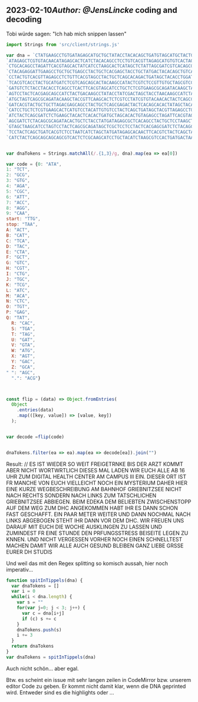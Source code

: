 ## 2023-02-10*Author: @JensLincke* coding and decoding

Tobi würde sagen: "Ich hab mich snippen lassen"


```javascript
import Strings from 'src/client/strings.js'

var dna = `CTATGAAGCCTGTGATAGAGCATGCTGCTATACCTACACAGCTGATGTAGCATGCTACTGTAGAGCGCTCACCTACTGGTCCTATAGCACCTCTCGCTAAGCCATCTGTGAAGCTACCTACACAGCACTCACGC`+
`ATAGAGCTCGTGTACAACATAGAGCACTCATCTACACAGCCTCCTGTCACGTTAGAGCATGTGTCACTAGATGCACTAGATCCTGTCACGTAGCAGCAGCAGCTACCTGCTATGACTATGAAGCACAACTATCAGCATCACTTACCTACTCAGCATG`+
`CTGCACAGCCTAGATTCACGTAGCACTATCATCCTAAGCACTCATAGCTCTATTAGCGATCGTCACAGCGCAGATACAAGCTACCTGGTCCTGTAGACTATCAGCCGTCTAACTATCTAGCGTAGCTCACTACTCTAGCTACACAGCACTACAAGCTCAA`+
`CTACAGAGGATTGAAGCCTGCTGCTGAGCCTACTGCTCACGAGCTACCTGCTATGACTACACAGCTGTCACTAGAGCCTGTGATAGAGCGCTCACAGCACAACTCTCTCACGTCTAAGCGTATGTCTCAGCCTAGATTCACGTAGCGTACTGCTAATCAT`+
`CCTACTGTCACGTTAGAGCCTCTGTTCACGTAGCCTACTGCTCAGCACAGACTGATAGCTACACCTGGATACAAGCTACACTCGTCTACACAGCCGTCTGCTACACAGCCTACTGCTCCTAAGCTCGGATCACGCACTAAGCATGCTAGTCCATCTATGA`+
`TCACGTCACCTACTGCATGATCTCGTCAGCAGCACTACAAGCCATACTCGTCTCCGTTGTGCTAGCGTCCACCTGCTACATCTCCTGTAGGCATGACTACTAAGCCTCCTGTCACGTTAGAGCCTCACTTCACGTAGCCACCTATCACGTTAGTGAAGCT`+
`GATGTCTCTACCTACACCTCAGCCTCACTTCACGTAGCATCCTGCTCTCGTGAAGCGCAGATACAAGCTAGACTTAGTGATCACGTATCCTGTCACGTCTACTCAGCGTCCACCTGCTACATCTCCTGTAGGCATGACTACTAAGCACTCATCATCTGCT`+
`AGTCCTACTCACGAGCAGCCATCTACTGACAAGCCTATACCTATCGACTAGCTACCTAACAAGCCATCTAATCCTGCTACATTAGCTACTCAGCGCAATGCTGTGATCACGTCTACTCTGATAGTGTGAGGAGAGCACTGATGCTAGCTACCTAACAAGC`+
`ATGCTAGTCAGCGCAGATACAAGCTACCGTTCAAGCACTCTCGTCCTATCGTGTACAACACTACTCAGCCGTACTCATTAGAGCCTGCGTCACAGCCTATGAAGCTACACTCTCCTCAGCTGATCACGTTGTCTCAGCGCTACTTGATAGAGCGTCCTAT`+
`GATCACGTACTGCTGCTTAGACGAGCAGCCTACTGCTCAGCGAGACTACTCACAGCACACTATAGCTACACAGCATGCTACTGTAGCTACACAGCGATCTCTACAGCTACACTCTCCTCAGCCTCTGTTCACGTACAACTATCAGCCTCACTTCACGTAG`+
`CATCCTGCTCTCGTGAAGCACTCATGTCCTACATTGTGTCCTACTCAGCTGATAGCTACGTTAGAGCCTGCGTCACAGCTACACTCTCCTCAGCGTATGTCACAGCTACCTAACAAGCTACCGTTCAACGAGCAGCAGCATGCTGCACAGCGCTCACCTAG`+
`ATCTACTCAGCGATCTCTGAAGCTACACTCACACTGATGCTAGCACACTGTAGAGCCTAGATTCACGTAGCTACCTGCTAAGCATGTGTTCACGTCTAAGCACTGATTGATCGATCCTGCTCGTCCTACTCAGCGCAGATAGCATCACTTGATGACTACTC`+
`AGCGATCTCTACAGCGCAGATACACTGCTCTACCTATGATAGAGCGCTCACAGCCTACTGCTCCTAAGCTGATAGGATCTCTACCTAAGCTACCTACTCAGCGAGCACGCTGATCTCGTCTGATGATAGCACCTATGATGAAGCCATCTACTGTGACTACT`+
`GTAGCTAAGCATCCTAGTCCTACTCAGCGCAGATAGCTCGCTCCTCCTACTCACGAGCGATCTCTACAGCCTCCTGTCACGTTAGAGCGTACTACACGTCCTATGATGACTACTCAGCGTATGTCACCGTCTACACAGCCTCTGTTCACGTAGCCTACTGC`+
`TCCTACTCAGCTGATCACGTCTCCTAATCATCTAGCTATGATAGAGCACAACTTCACGTCTACTCAGCTACACTACACTGTAGAGCATGCTGCACAGCACTATCATCCTAAGCACTGATTCACGTAGCGTCCTATGAGATCTCTACAGCCATATCCTACTG`+
`CATCTACTCAGCAGCAGCAGCGTCACTCTCGCAAGCATCCTGCTACATCTAAGCGTCCACTGATGACTAAGCCTAGATCACCTACACAGCTACCGTAGCTGATAGGATTACCTGTGAAGC`


var dnaTokens = Strings.matchAll(/.{1,3}/g, dna).map(ea => ea[0])

var code = {0: "ATA",
1: "TCT",
2: "GCG",
3: "GTG",
4: "AGA",
5: "CGC",
6: "ATT",
7: "ACC",
8: "AGG",
9: "CAA",
start: "TTG",
stop: "TAA",
A: "ACT",
B: "CAT",
C: "TCA",
D: "TAC",
E: "CTA",
F: "GCT",
G: "GTC",
H: "CGT",
I: "CTG",
J: "TGC",
K: "TCG",
L: "ATC",
M: "ACA",
N: "CTC",
O: "TGT",
P: "GAG",
Q: "TAT",
  R: "CAC",
  S: "TGA",
  T: "TAG",
  U: "GAT",
  V: "GTA",
  W: "ATG",
  X: "AGT",
  Y: "GAC",
  Z: "GCA",
" ": "AGC",
  ".": "ACG"}



const flip = (data) => Object.fromEntries(
  Object
    .entries(data)
    .map(([key, value]) => [value, key])
  );


var decode =flip(code)


dnaTokens.filter(ea => ea).map(ea => decode[ea]).join("") 
```


Result: // ES IST WIEDER SO WEIT FREIGETRNKE BIS DER ARZT KOMMT ABER NICHT WORTWRTLICH    DIESES MAL LADEN WIR EUCH ALLE AB 16 UHR ZUM DIGITAL HEALTH CENTER AM CAMPUS III EIN. DIESER ORT IST FR MANCHE VON EUCH VIELLEICHT NOCH EIN MYSTERIUM DAHER HIER EINE KURZE WEGBESCHREIBUNG  AM BAHNHOF GRIEBNITZSEE NICHT NACH RECHTS SONDERN NACH LINKS ZUM TATSCHLICHEN GRIEBNITZSEE ABBIEGEN.  BEIM EDEKA DEM BELIEBTEN ZWISCHENSTOPP AUF DEM WEG ZUM DHC ANGEKOMMEN HABT IHR ES DANN SCHON FAST GESCHAFFT.  EIN PAAR METER WEITER UND DANN NOCHMAL NACH LINKS ABGEBOGEN STEHT IHR DANN VOR DEM DHC.   WIR FREUEN UNS DARAUF MIT EUCH DIE WOCHE AUSKLINGEN ZU LASSEN UND ZUMINDEST FR EINE STUNDE DEN PRFUNGSSTRESS BEISEITE LEGEN ZU KNNEN. UND NICHT VERGESSEN VORHER NOCH EINEN SCHNELLTEST MACHEN DAMIT WIR ALLE AUCH GESUND BLEIBEN    GANZ LIEBE GRSSE EURER DH STUDIS 



Und weil das mit den Regex splitting so komisch aussah, hier noch imperativ...

```javascript
function spitInTippels(dna) {
  var dnaTokens = []
  var i = 0
  while(i < dna.length) {
    var s = ""
    for(var j=0; j < 3; j++) {
      var c = dna[i+j]
      if (c) s += c
    }
    dnaTokens.push(s)
    i += 3
  }
  return dnaTokens
}
var dnaTokens = spitInTippels(dna)
```

Auch nicht schön... aber egal.

Btw. es scheint ein issue mit sehr langen zeilen in CodeMirror bzw. unserem editor Code zu geben. 
Er kommt nicht damit klar, wenn die DNA geprinted wird. Entweder sind es die highlights oder ...





